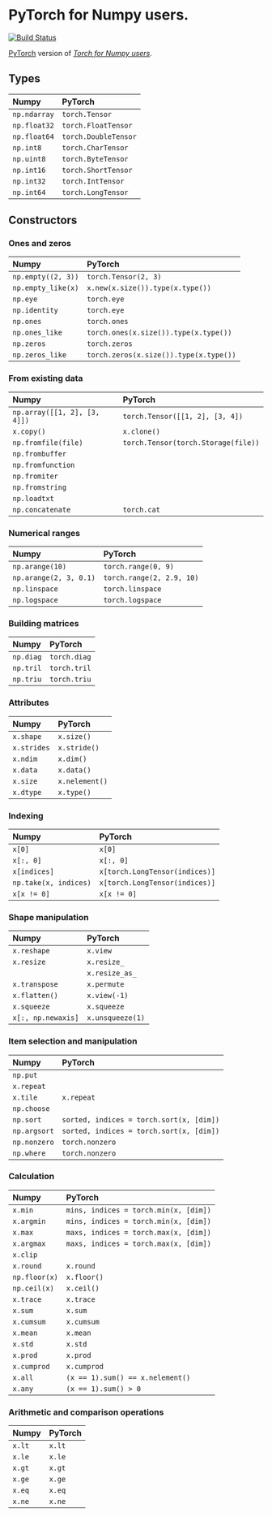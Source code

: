 # PyTorch for Numpy users.

[![Build Status](https://travis-ci.com/wkentaro/pytorch-for-numpy-users.svg?token=zM5rExyvuRoJThsnqHAF&branch=master)](https://travis-ci.com/wkentaro/pytorch-for-numpy-users)

[PyTorch](https://github.com/pytorch/pytorch.git) version of [_Torch for Numpy users_](https://github.com/torch/torch7/wiki/Torch-for-Numpy-users).

## Types

| Numpy        | PyTorch              |
|:-------------|:---------------------|
| `np.ndarray` | `torch.Tensor`       |
| `np.float32` | `torch.FloatTensor`  |
| `np.float64` | `torch.DoubleTensor` |
| `np.int8`    | `torch.CharTensor`   |
| `np.uint8`   | `torch.ByteTensor`   |
| `np.int16`   | `torch.ShortTensor`  |
| `np.int32`   | `torch.IntTensor`    |
| `np.int64`   | `torch.LongTensor`   |


## Constructors

### Ones and zeros

| Numpy              | PyTorch                                |
|:-------------------|:---------------------------------------|
| `np.empty((2, 3))` | `torch.Tensor(2, 3)`                   |
| `np.empty_like(x)` | `x.new(x.size()).type(x.type())`       |
| `np.eye`           | `torch.eye`                            |
| `np.identity`      | `torch.eye`                            |
| `np.ones`          | `torch.ones`                           |
| `np.ones_like`     | `torch.ones(x.size()).type(x.type())`  |
| `np.zeros`         | `torch.zeros`                          |
| `np.zeros_like`    | `torch.zeros(x.size()).type(x.type())` |

### From existing data

| Numpy                        | PyTorch                             |
|:-----------------------------|:------------------------------------|
| `np.array([[1, 2], [3, 4]])` | `torch.Tensor([[1, 2], [3, 4])`     |
| `x.copy()`                   | `x.clone()`                         |
| `np.fromfile(file)`          | `torch.Tensor(torch.Storage(file))` |
| `np.frombuffer`              |                                     |
| `np.fromfunction`            |                                     |
| `np.fromiter`                |                                     |
| `np.fromstring`              |                                     |
| `np.loadtxt`                 |                                     |
| `np.concatenate`             | `torch.cat`                         |

### Numerical ranges

| Numpy                  | PyTorch                   |
|:-----------------------|:--------------------------|
| `np.arange(10)`        | `torch.range(0, 9)`       |
| `np.arange(2, 3, 0.1)` | `torch.range(2, 2.9, 10)` |
| `np.linspace`          | `torch.linspace`          |
| `np.logspace`          | `torch.logspace`          |

### Building matrices

| Numpy     | PyTorch      |
|:----------|:-------------|
| `np.diag` | `torch.diag` |
| `np.tril` | `torch.tril` |
| `np.triu` | `torch.triu` |

### Attributes

| Numpy       | PyTorch        |
|:------------|:---------------|
| `x.shape`   | `x.size()`     |
| `x.strides` | `x.stride()`   |
| `x.ndim`    | `x.dim()`      |
| `x.data`    | `x.data()`     |
| `x.size`    | `x.nelement()` |
| `x.dtype`   | `x.type()`     |

### Indexing

| Numpy                 | PyTorch                        |
|:----------------------|:-------------------------------|
| `x[0]`                | `x[0]`                         |
| `x[:, 0]`             | `x[:, 0]`                      |
| `x[indices]`          | `x[torch.LongTensor(indices)]` |
| `np.take(x, indices)` | `x[torch.LongTensor(indices)]` |
| `x[x != 0]`           | `x[x != 0]`                    |

### Shape manipulation

| Numpy              | PyTorch          |
|:-------------------|:-----------------|
| `x.reshape`        | `x.view`         |
| `x.resize`         | `x.resize_`      |
|                    | `x.resize_as_`   |
| `x.transpose`      | `x.permute`      |
| `x.flatten()`      | `x.view(-1)`     |
| `x.squeeze`        | `x.squeeze`      |
| `x[:, np.newaxis]` | `x.unsqueeze(1)` |

### Item selection and manipulation

| Numpy        | PyTorch                                  |
|:-------------|:-----------------------------------------|
| `np.put`     |                                          |
| `x.repeat`   |                                          |
| `x.tile`     | `x.repeat`                               |
| `np.choose`  |                                          |
| `np.sort`    | `sorted, indices = torch.sort(x, [dim])` |
| `np.argsort` | `sorted, indices = torch.sort(x, [dim])` |
| `np.nonzero` | `torch.nonzero`                          |
| `np.where`   | `torch.nonzero`                          |

### Calculation

| Numpy         | PyTorch                               |
|:--------------|:--------------------------------------|
| `x.min`       | `mins, indices = torch.min(x, [dim])` |
| `x.argmin`    | `mins, indices = torch.min(x, [dim])` |
| `x.max`       | `maxs, indices = torch.max(x, [dim])` |
| `x.argmax`    | `maxs, indices = torch.max(x, [dim])` |
| `x.clip`      |                                       |
| `x.round`     | `x.round`                             |
| `np.floor(x)` | `x.floor()`                           |
| `np.ceil(x)`  | `x.ceil()`                            |
| `x.trace`     | `x.trace`                             |
| `x.sum`       | `x.sum`                               |
| `x.cumsum`    | `x.cumsum`                            |
| `x.mean`      | `x.mean`                              |
| `x.std`       | `x.std`                               |
| `x.prod`      | `x.prod`                              |
| `x.cumprod`   | `x.cumprod`                           |
| `x.all`       | `(x == 1).sum() == x.nelement()`      |
| `x.any`       | `(x == 1).sum() > 0`                  |

### Arithmetic and comparison operations

| Numpy   | PyTorch   |
|:--------|:----------|
| `x.lt`  | `x.lt`    |
| `x.le`  | `x.le`    |
| `x.gt`  | `x.gt`    |
| `x.ge`  | `x.ge`    |
| `x.eq`  | `x.eq`    |
| `x.ne`  | `x.ne`    |



